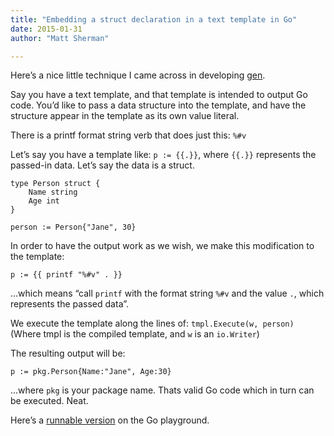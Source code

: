 ```yaml
---
title: "Embedding a struct declaration in a text template in Go"
date: 2015-01-31
author: "Matt Sherman"

---
```


Here’s a nice little technique I came across in developing [gen](http://clipperhouse.github.io/gen).

Say you have a text template, and that template is intended to output Go code. You’d like to pass a data structure into the template, and have the structure appear in the template as its own value literal.

There is a printf format string verb that does just this: `%#v`

Let’s say you have a template like: `p := {{.}}`, where `{{.}}` represents the passed-in data. Let’s say the data is a struct.

```
type Person struct {  
	Name string  
	Age int  
}

person := Person{"Jane", 30}  
```

In order to have the output work as we wish, we make this modification to the template:

```
p := {{ printf "%#v" . }}
```

...which means “call `printf` with the format string `%#v` and the value `.`, which represents the passed data”.

We execute the template along the lines of:
`tmpl.Execute(w, person)` (Where tmpl is the compiled template, and `w` is an `io.Writer`)

The resulting output will be:

```
p := pkg.Person{Name:"Jane", Age:30}
```

...where `pkg` is your package name. Thats valid Go code which in turn can be executed. Neat.

Here’s a [runnable version](http://play.golang.org/p/7lF_UmL2Qt) on the Go playground.
